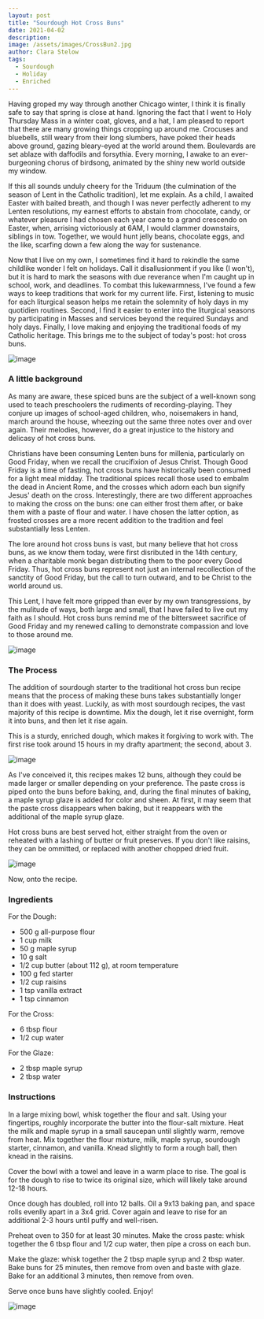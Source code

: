 ```yaml
---
layout: post
title: "Sourdough Hot Cross Buns"
date: 2021-04-02
description: 
image: /assets/images/CrossBun2.jpg
author: Clara Stelow
tags: 
  - Sourdough
  - Holiday
  - Enriched
---
```


Having groped my way through another Chicago winter, I think it is finally safe to say that spring is close at hand. Ignoring the fact that I went to Holy Thursday Mass in a winter coat, gloves, and a hat, I am pleased to report that there are many growing things cropping up around me. Crocuses and bluebells, still weary from their long slumbers, have poked their heads above ground, gazing bleary-eyed at the world around them. Boulevards are set ablaze with daffodils and forsythia. Every morning, I awake to an ever-burgeoning chorus of birdsong, animated by the shiny new world outside my window.

If this all sounds unduly cheery for the Triduum (the culmination of the season of Lent in the Catholic tradition), let me explain. As a child, I awaited Easter with baited breath, and though I was never perfectly adherent to my Lenten resolutions, my earnest efforts to abstain from chocolate, candy, or whatever pleasure I had chosen each year came to a grand crescendo on Easter, when, arrising victoriously at 6AM, I would clammer downstairs, siblings in tow. Together, we would hunt jelly beans, chocolate eggs, and the like, scarfing down a few along the way for sustenance. 

Now that I live on my own, I sometimes find it hard to rekindle the same childlike wonder I felt on holidays. Call it disallusionment if you like (I won't), but it is hard to mark the seasons with due reverance when I'm caught up in school, work, and deadlines. To combat this lukewarmness, I've found a few ways to keep traditions that work for my current life. First, listening to music for each liturgical season helps me retain the solemnity of holy days in my quotidien routines. Second, I find it easier to enter into the liturgical seasons by participating in Masses and services beyond the required Sundays and holy days. Finally, I love making and enjoying the traditional foods of my Catholic heritage. This brings me to the subject of today's post: hot cross buns.

![image](/assets/images/CrossBun3.jpg)

### A little background

As many are aware, these spiced buns are the subject of a well-known song used to teach preschoolers the rudiments of recording-playing. They conjure up images of school-aged children, who, noisemakers in hand, march around the house, wheezing out the same three notes over and over again. Their melodies, however, do a great injustice to the history and delicasy of hot cross buns.

Christians have been consuming Lenten buns for millenia, particularly on Good Friday, when we recall the crucifixion of Jesus Christ. Though Good Friday is a time of fasting, hot cross buns have historically been consumed for a light meal midday. The traditional spices recall those used to embalm the dead in Ancient Rome, and the crosses which adorn each bun signify Jesus' death on the cross. Interestingly, there are two different approaches to making the cross on the buns: one can either frost them after, or bake them with a paste of flour and water. I have chosen the latter option, as frosted crosses are a more recent addition to the tradition and feel substantially less Lenten. 

The lore around hot cross buns is vast, but many believe that hot cross buns, as we know them today, were first disributed in the 14th century, when a charitable monk began distributing them to the poor every Good Friday. Thus, hot cross buns represent not just an internal recollection of the sanctity of Good Friday, but the call to turn outward, and to be Christ to the world around us. 

This Lent, I have felt more gripped than ever by my own transgressions, by the mulitude of ways, both large and small, that I have failed to live out my faith as I should. Hot cross buns remind me of the bittersweet sacrifice of Good Friday and my renewed calling to demonstrate compassion and love to those around me.

![image](/assets/images/CrossBun0.jpeg)

### The Process

The addition of sourdough starter to the traditional hot cross bun recipe means that the process of making these buns takes substantially longer than it does with yeast. Luckily, as with most sourdough recipes, the vast majority of this recipe is downtime. Mix the dough, let it rise overnight, form it into buns, and then let it rise again. 

This is a sturdy, enriched dough, which makes it forgiving to work with. The first rise took around 15 hours in my drafty apartment; the second, about 3. 

![image](/assets/images/CrossBunBake.jpeg)

As I've conceived it, this recipes makes 12 buns, although they could be made larger or smaller depending on your preference. The paste cross is piped onto the buns before baking, and, during the final minutes of baking, a maple syrup glaze is added for color and sheen. At first, it may seem that the paste cross disappears when baking, but it reappears with the additional of the maple syrup glaze.

Hot cross buns are best served hot, either straight from the oven or reheated with a lashing of butter or fruit preserves. If you don't like raisins, they can be ommitted, or replaced with another chopped dried fruit.

![image](/assets/images/CrossBun1.jpg)

Now, onto the recipe. 

### Ingredients

For the Dough: 
* 500 g all-purpose flour
* 1 cup milk
* 50 g maple syrup
* 10 g salt
* 1/2 cup butter (about 112 g), at room temperature
* 100 g fed starter
* 1/2 cup raisins
* 1 tsp vanilla extract
* 1 tsp cinnamon

For the Cross:
* 6 tbsp flour
* 1/2 cup water

For the Glaze:
* 2 tbsp maple syrup
* 2 tbsp water

### Instructions

In a large mixing bowl, whisk together the flour and salt. Using your fingertips, roughly incorporate the butter into the flour-salt mixture. Heat the milk and maple syrup in a small saucepan until slightly warm, remove from heat. Mix together the flour mixture, milk, maple syrup, sourdough starter, cinnamon, and vanilla. Knead slightly to form a rough ball, then knead in the raisins.

Cover the bowl with a towel and leave in a warm place to rise. The goal is for the dough to rise to twice its original size, which will likely take around 12-18 hours. 

Once dough has doubled, roll into 12 balls. Oil a 9x13 baking pan, and space rolls evenlly apart in a 3x4 grid. Cover again and leave to rise for an additional 2-3 hours until puffy and well-risen.

Preheat oven to 350 for at least 30 minutes. Make the cross paste: whisk together the 6 tbsp flour and 1/2 cup water, then pipe a cross on each bun. 

Make the glaze: whisk together the 2 tbsp maple syrup and 2 tbsp water. Bake buns for 25 minutes, then remove from oven and baste with glaze. Bake for an additional 3 minutes, then remove from oven.

Serve once buns have slightly cooled. Enjoy!

![image](/assets/images/CrossBun00.jpeg)



